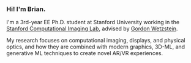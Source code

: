### Hi! I'm Brian.

I'm a 3rd-year EE Ph.D. student at Stanford University working in the [Stanford Computational Imaging Lab](https://www.computationalimaging.org), advised by [Gordon Wetzstein](https://web.stanford.edu/~gordonwz).

My research focuses on computational imaging, displays, and physical optics, and how they are combined with modern graphics, 3D-ML, and generative ML techniques to create novel AR/VR experiences.
